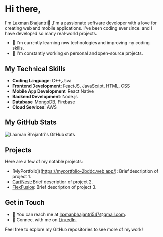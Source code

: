 # Hi there, 
I'm [Laxman Bhajantri](https://github.com/LaxmanZ)👋 ,I'm a passionate software developer with a love for creating web and mobile applications.
I've been coding ever since. and I have developed so many real-world projects.


- 🌱 I'm currently learning new technologies and improving my coding skills.
- 🔭 I'm constantly working on personal and open-source projects.

## My Technical Skills

- **Coding Language**: C++,Java
- **Frontend Development**: ReactJS, JavaScript, HTML, CSS
- **Mobile App Development**: React Native
- **Backend Development**: Node.js
- **Database**: MongoDB, Firebase
- **Cloud Services**: AWS

## My GitHub Stats

![Laxman Bhajantri's GitHub stats](https://github-readme-stats.vercel.app/api?username=LaxmanZ&show_icons=true&theme=dark)

## Projects

Here are a few of my notable projects:

- [MyPortfolio]((https://myportfolio-2bddc.web.app/): Brief description of project 1.
- [CartNest](https://amazona.onrender.com/): Brief description of project 2.
- [FlexFusion](https://gymprojectmugiwara.vercel.app/): Brief description of project 3.

## Get in Touch

- 📧 You can reach me at [laxmanbhajantri547@gmail.com](mailto:laxmanbhajantri547@gmail.com).
- 💬 Connect with me on [LinkedIn](https://www.linkedin.com/in/laxman-bhajantri-b781471a4).

Feel free to explore my GitHub repositories to see more of my work!


